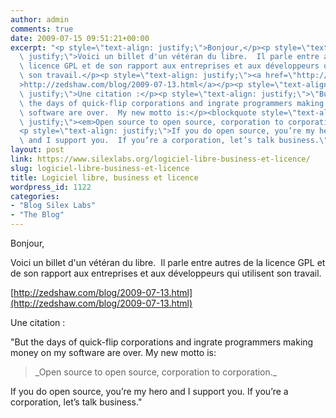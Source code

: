 ```yaml
---
author: admin
comments: true
date: 2009-07-15 09:51:21+00:00
excerpt: "<p style=\"text-align: justify;\">Bonjour,</p><p style=\"text-align:\
  \ justify;\">Voici un billet d'un vétéran du libre.  Il parle entre autres de la\
  \ licence GPL et de son rapport aux entreprises et aux développeurs qui utilisent\
  \ son travail.</p><p style=\"text-align: justify;\"><a href=\"http://zedshaw.com/blog/2009-07-13.html\"\
  >http://zedshaw.com/blog/2009-07-13.html</a></p><p style=\"text-align:\
  \ justify;\">Une citation :</p><p style=\"text-align: justify;\">\"But\
  \ the days of quick-flip corporations and ingrate programmers making money  on my\
  \ software are over.  My new motto is:</p><blockquote style=\"text-align:\
  \ justify;\"><em>Open source to open source, corporation to corporation.</em></blockquote>\
  <p style=\"text-align: justify;\">If you do open source, you’re my hero\
  \ and I support you.  If you’re a corporation, let’s talk business.\"</p>"
layout: post
link: https://www.silexlabs.org/logiciel-libre-business-et-licence/
slug: logiciel-libre-business-et-licence
title: Logiciel libre, business et licence
wordpress_id: 1122
categories:
- "Blog Silex Labs"
- "The Blog"
---
```


Bonjour,




Voici un billet d'un vétéran du libre.  Il parle entre autres de la licence GPL et de son rapport aux entreprises et aux développeurs qui utilisent son travail.




[http://zedshaw.com/blog/2009-07-13.html](http://zedshaw.com/blog/2009-07-13.html)




Une citation :




"But the days of quick-flip corporations and ingrate programmers making money  on my software are over.  My new motto is:





<blockquote>_Open source to open source, corporation to corporation._</blockquote>




If you do open source, you’re my hero and I support you.  If you’re a corporation, let’s talk business."
